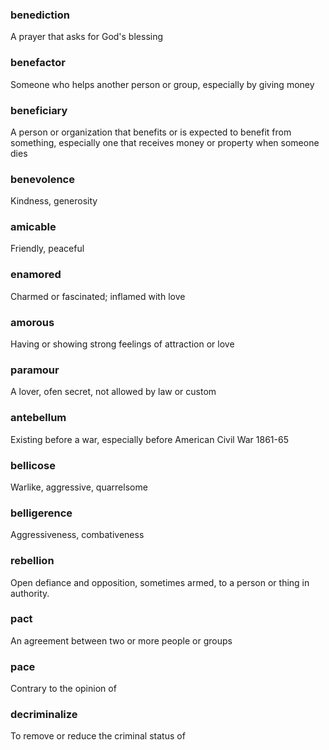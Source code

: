 ### benediction
A prayer that asks for God's blessing

### benefactor
Someone who helps another person or group, especially by giving money

### beneficiary
A person or organization that benefits or is expected to benefit from something,
especially one that receives money or property when someone dies

### benevolence
Kindness, generosity

### amicable
Friendly, peaceful

### enamored
Charmed or fascinated; inflamed with love

### amorous
Having or showing strong feelings of attraction or love

### paramour
A lover, ofen secret, not allowed by law or custom

### antebellum
Existing before a war, especially before American Civil War 1861-65

### bellicose
Warlike, aggressive, quarrelsome

### belligerence
Aggressiveness, combativeness

### rebellion
Open defiance and opposition, sometimes armed, to a person or thing in authority.

### pact
An agreement between two or more people or groups

### pace
Contrary to the opinion of

### decriminalize
To remove or reduce the criminal status of
